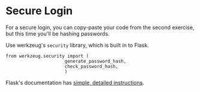 Secure Login
============

For a secure login, you can copy-paste your code from the second
exercise, but this time you'll be hashing passwords.

Use werkzeug's `security` library, which is built in to Flask.

```python3
from werkzeug.security import (
                      generate_password_hash,
                      check_password_hash,
                      )
```

Flask's documentation has [simple, detailed instructions](http://flask.pocoo.org/snippets/54/).
